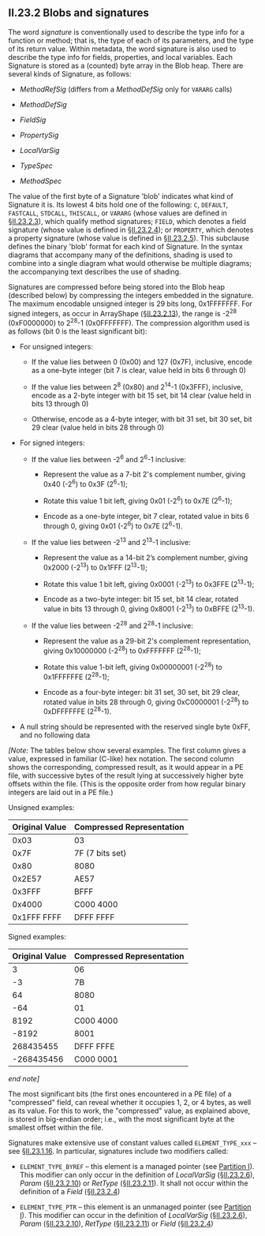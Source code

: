 ## II.23.2 Blobs and signatures

The word *signature* is conventionally used to describe the type info for a function or method; that is, the type of each of its parameters, and the type of its return value.  Within metadata, the word signature is also used to describe the type info for fields, properties, and local variables.  Each Signature is stored as a (counted) byte array in the Blob heap.  There are several kinds of Signature, as follows:

 * _MethodRefSig_ (differs from a _MethodDefSig_ only for `VARARG` calls)

 * _MethodDefSig_

 * _FieldSig_

 * _PropertySig_

 * _LocalVarSig_

 * _TypeSpec_

 * _MethodSpec_

The value of the first byte of a Signature 'blob' indicates what kind of Signature it is. Its lowest 4 bits hold one of the following: `C`, `DEFAULT`, `FASTCALL`, `STDCALL`, `THISCALL`, or `VARARG` (whose values are defined in §[II.23.2.3](#todo-missing-hyperlink)), which qualify method signatures; `FIELD`, which denotes a field signature (whose value is defined in §[II.23.2.4](#todo-missing-hyperlink)); or `PROPERTY`, which denotes a property signature (whose value is defined in §[II.23.2.5](#todo-missing-hyperlink)). This subclause defines the binary 'blob' format for each kind of Signature. In the syntax diagrams that accompany many of the definitions, shading is used to combine into a single diagram what would otherwise be multiple diagrams; the accompanying text describes the use of shading.

Signatures are compressed before being stored into the Blob heap (described below) by compressing the integers embedded in the signature. The maximum encodable unsigned integer is 29 bits long, 0x1FFFFFFF. For signed integers, as occur in ArrayShape (§[II.23.2.13](#todo-missing-hyperlink)), the range is -2<sup>28</sup> (0xF0000000) to 2<sup>28</sup>-1 (0x0FFFFFFF). The compression algorithm used is as follows (bit 0 is the least significant bit):

 * For unsigned integers:

   * If the value lies between 0 (0x00) and 127 (0x7F), inclusive, encode as a one-byte integer (bit 7 is clear, value held in bits 6 through 0)

   * If the value lies between 2<sup>8</sup> (0x80) and 2<sup>14</sup>-1 (0x3FFF), inclusive, encode as a 2-byte integer with bit 15 set, bit 14 clear (value held in bits 13 through 0)

   * Otherwise, encode as a 4-byte integer, with bit 31 set, bit 30 set, bit 29 clear (value held in bits 28 through 0)

 * For signed integers:

   * If the value lies between -2<sup>6</sup> and 2<sup>6</sup>-1 inclusive:

      * Represent the value as a 7-bit 2's complement number, giving 0x40 (-2<sup>6</sup>) to 0x3F (2<sup>6</sup>-1);

      * Rotate this value 1 bit left, giving 0x01 (-2<sup>6</sup>) to 0x7E (2<sup>6</sup>-1);

      * Encode as a one-byte integer, bit 7 clear, rotated value in bits 6 through 0, giving 0x01 (-2<sup>6</sup>) to 0x7E (2<sup>6</sup>-1).

   * If the value lies between -2<sup>13</sup> and 2<sup>13</sup>-1 inclusive:

      * Represent the value as a 14-bit 2’s complement number, giving 0x2000 (-2<sup>13</sup>) to 0x1FFF (2<sup>13</sup>-1);

      * Rotate this value 1 bit left, giving 0x0001 (-2<sup>13</sup>) to 0x3FFE (2<sup>13</sup>-1);

      * Encode as a two-byte integer: bit 15 set, bit 14 clear, rotated value in bits 13 through 0, giving 0x8001 (-2<sup>13</sup>) to 0xBFFE (2<sup>13</sup>-1).

   * If the value lies between -2<sup>28</sup> and 2<sup>28</sup>-1 inclusive:

      * Represent the value as a 29-bit 2's complement representation, giving 0x10000000 (-2<sup>28</sup>) to 0xFFFFFFF (2<sup>28</sup>-1);

      * Rotate this value 1-bit left, giving 0x00000001 (-2<sup>28</sup>) to 0x1FFFFFFE (2<sup>28</sup>-1);

      * Encode as a four-byte integer: bit 31 set, 30 set, bit 29 clear, rotated value in bits 28 through 0, giving 0xC0000001 (-2<sup>28</sup>) to 0xDFFFFFFE (2<sup>28</sup>-1).

 * A null string should be represented with the reserved single byte 0xFF, and no following data

_[Note:_ The tables below show several examples. The first column gives a value, expressed in familiar (C-like) hex notation. The second column shows the corresponding, compressed result, as it would appear in a PE file, with successive bytes of the result lying at successively higher byte offsets within the file. (This is the opposite order from how regular binary integers are laid out in a PE file.)

Unsigned examples:

 | Original Value | Compressed Representation |
 | ---- | ----
 | 0x03 | 03
 | 0x7F | 7F (7 bits set)
 | 0x80 | 8080
 | 0x2E57 | AE57
 | 0x3FFF | BFFF
 | 0x4000 | C000 4000
 | 0x1FFF FFFF | DFFF FFFF |

Signed examples:

 | Original Value | Compressed Representation
 | ---- | ----
 | 3 | 06
 | -3 | 7B
 | 64 | 8080
 | -64 | 01
 | 8192 | C000 4000
 | -8192 | 8001
 | 268435455 | DFFF FFFE
 | -268435456 | C000 0001

_end note]_

The most significant bits (the first ones encountered in a PE file) of a "compressed" field, can reveal whether it occupies 1, 2, or 4 bytes, as well as its value. For this to work, the "compressed" value, as explained above, is stored in big-endian order; i.e., with the most significant byte at the smallest offset within the file.

Signatures make extensive use of constant values called `ELEMENT_TYPE_xxx` &ndash; see §[II.23.1.16](ii.23.1.16-element-types-used-in-signatures.md). In particular, signatures include two modifiers called:

 * `ELEMENT_TYPE_BYREF` &ndash; this element is a managed pointer (see [Partition I](#todo-missing-hyperlink)). This modifier can only occur in the definition of _LocalVarSig_ (§[II.23.2.6](#todo-missing-hyperlink)), _Param_ (§[II.23.2.10](#todo-missing-hyperlink)) or _RetType_ (§[II.23.2.11](#todo-missing-hyperlink)). It shall not occur within the definition of a _Field_ (§[II.23.2.4](#todo-missing-hyperlink))

 * `ELEMENT_TYPE_PTR` &ndash; this element is an unmanaged pointer (see [Partition I](#todo-missing-hyperlink)). This modifier can occur in the definition of _LocalVarSig_ (§[II.23.2.6](#todo-missing-hyperlink)), _Param_ (§[II.23.2.10](#todo-missing-hyperlink)), _RetType_ (§[II.23.2.11](#todo-missing-hyperlink)) or _Field_ (§[II.23.2.4](#todo-missing-hyperlink))
